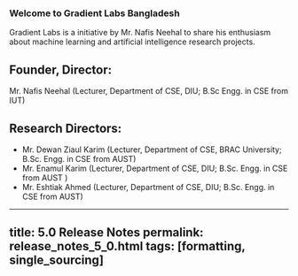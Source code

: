 ### Welcome to Gradient Labs Bangladesh

Gradient Labs is a initiative by Mr. Nafis Neehal to share his enthusiasm about machine learning and artificial intelligence research projects. 

## Founder, Director: 
Mr. Nafis Neehal (Lecturer, Department of CSE, DIU; B.Sc Engg. in CSE from IUT)

## Research Directors: 
  * Mr. Dewan Ziaul Karim (Lecturer, Department of CSE, BRAC University; B.Sc. Engg. in CSE from AUST)
  * Mr. Enamul Karim (Lecturer, Department of CSE, DIU; B.Sc. Engg. in CSE from AUST )
  * Mr. Eshtiak Ahmed (Lecturer, Department of CSE, DIU; B.Sc. Engg. in CSE from AUST)
  
---
title: 5.0 Release Notes
permalink: release_notes_5_0.html
tags: [formatting, single_sourcing]
---
  

